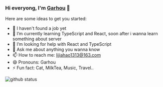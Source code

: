 ### Hi everyong, I'm [Garhou](https://github.com/Garhou1313/) 👋 

Here are some ideas to get you started:

- 🔭 I haven't found a job yet
- 🌱 I’m currently learning TypeScript and React, soon after i wanna learn something about server
- 🤔 I’m looking for help with React and TypeScript
- 💬 Ask me about anything you wanna know
- 📫 How to reach me: lijiahao1313@163.com
- 😄 Pronouns: Garhou
- ⚡ Fun fact: Cat, MilkTea, Music, Travel..


![github status](https://github-readme-stats.vercel.app/api?username=Garhou1313&hide=[%22issues&22]&show_icons=true)